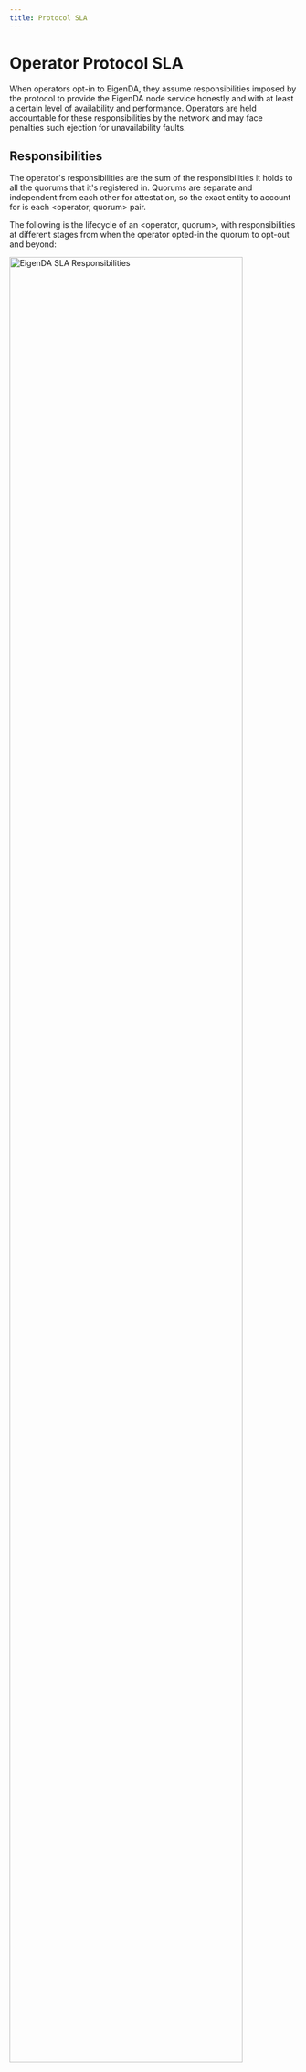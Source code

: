 ```yaml
---
title: Protocol SLA
---
```


# Operator Protocol SLA

When operators opt-in to EigenDA, they assume responsibilities imposed by the protocol to provide the EigenDA node service honestly and with at least a certain level of availability and performance. Operators are held accountable for these responsibilities by the network and may face penalties such ejection for unavailability faults.

## Responsibilities

The operator's responsibilities are the sum of the responsibilities it holds to all the quorums that it's registered in. Quorums are separate and independent from each other for attestation, so the exact entity to account for is each \<operator, quorum> pair.

The following is the lifecycle of an \<operator, quorum>, with responsibilities at different stages from when the operator opted-in the quorum to opt-out and beyond:

<img src="/img/eigenda/eigenda-sla-diagram.png" alt="EigenDA SLA Responsibilities" 
  width="90%">
  </img>


### Operator Responsibilities
Operators have three primitive responsibilities:

1. **Verify, store and attest the blobs dispersed to it**
   1. An \<operator, quorum> pair is responsible for a blob, if this quorum is requested by the blob in dispersal request
   2. The \<operator, quorum> is responsible for a batch, if it's responsible for at least one of the blobs in the batch. When \<operator, quorum> is responsible for a batch, it has to:
      1. Receive the batch header, all the blobs' headers, and the blobs in the batch that it's responsible for.
      2. Validate the batch as well as blobs received.
      3. Store the data if they are valid.
      4. Sign the batch: the signature signifies the operator's promise of having performed the attestation (validating and storing data) and will hold the future responsibility to serve the data.
2. **Store the blobs it attested (until the blobs' end of life)**
    1. The blob reaches the end of life `100,800 blocks` after onchain confirmation (roughly `14 days`).
3. **Serve the blobs it stored**
   1. Note: strictly, it's just attesting (dispersal) and serving (retrieval), as storing the data is implied by serving (the serving needs to be backed by data stored); separating storing out is to make it more clear here.

Note: When the operator opts in multiple quorums, the above will apply to each quorum.

### Responsibility Lifecycle

These responsibilities are mapped into following stages of \<operator, quorum>'s lifecycle:

- **Live:** from \<operator, quorum>'s registration to deregistration (from block `A` to `B-1`)
  - Note: the \<operator, quorum> will not be requested for dispersal with block `B` as reference block, because the \<operator, quorum> won't be in the state produced by that block.
- **Full responsibility:** `attest+store+serve` (until block C)
  - Note: after \<operator, quorum> opted out, it's still responsible for dispersal for `BLOCK_STALE_MEASURE` blocks. This is because the dispersal can use a reference block that is in the past (but within a `BLOCK_STALE_MEASURE` window).
- **Partial responsibility (lame duck period):** `store+serve` (until block D)
  - The operator will continue to be responsible for storing and serving the data it signed until all the data is expired.
- **Free:** The operator becomes free of responsibilities starting block `D+1`.

Note: if the operator re-opts in the quorum at any point from `B` to `D`, the above lifecycle will be restarted.

## Accountability Measurements, Policies, and Actions

### Liveness

| Responsibility | SLI (measure) | SLA (policy) | Accountability (action) |
| --- | --- | --- | --- |
| Attesting | Signing rate: num-batches-signed / num-batches-responsible-to-sign | >=90% signing rate over rolling 48 hours (general) or >90% over rolling 24h (if operator has >4% stake) | Soft measure: Social pressure (if SLA is not violated) - Publish operator's attesting availability/performance and rank. <br> Hard measure: Ejection (if SLA is violated) |
| Serving | Serving availability: num-requests-success / num-total-requests | >=95% serving availability | Soft measure: Social pressure - Publish operator's serving availability/performance and rank. |

### Safety

| Responsibility | SLI (measure) | SLA (policy) | Accountability (action) |
| --- | --- | --- | --- |
| Attesting + Storing | Lazy signing rate: `num-batches-lazily-signed / num-batches-signed` | Lazy signing rate = `0` | Hard measure: slashing via Proof of Custody if SLA is violated (this is to be built). |
